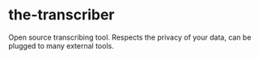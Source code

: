 # the-transcriber
Open source transcribing tool. Respects the privacy of your data, can be plugged to many external tools.
